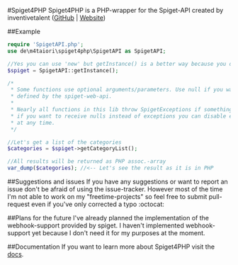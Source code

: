 #Spiget4PHP
Spiget4PHP is a PHP-wrapper for the Spiget-API created by inventivetalent ([GitHub](https://github.com/inventivetalentDev) | [Website](https://inventivetalent.org))

##Example
```php
require 'SpigetAPI.php';
use de\m4taiori\spiget4php\SpigetAPI as SpigetAPI;

//Yes you can use 'new' but getInstance() is a better way because you don't have to create a ton of instances.
$spiget = SpigetAPI::getInstance();

/*
 * Some functions use optional arguments/parameters. Use null if you want to use the default value
 * defined by the spiget-web-api.
 * 
 * Nearly all functions in this lib throw SpigetExceptions if something's going horribly wrong or is just invalid. However
 * if you want to receive nulls instead of exceptions you can disable exceptions by using setThrowExceptions()
 * at any time.
 */

//Let's get a list of the categories
$categories = $spiget->getCategoryList();

//All results will be returned as PHP assoc.-array
var_dump($categories); //<-- Let's see the result as it is in PHP
```

##Suggestions and issues
If you have any suggestions or want to report an issue don't be afraid of using the issue-tracker. However most of the time
I'm not able to work on my "freetime-projects" so feel free to submit pull-request even if you've only corrected a typo :octocat:

##Plans for the future
I've already planned the implementation of the webhook-support provided by spiget. I haven't implemented webhook-support
yet because I don't need it for my purposes at the moment.

##Documentation
If you want to learn more about Spiget4PHP visit the [docs](https://docs.m4taiori.io/spiget4php/).
